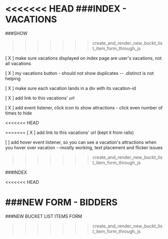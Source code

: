 

<<<<<<< HEAD
###INDEX - VACATIONS
=======
###SHOW
>>>>>>> create_and_render_new_buckt_list_item_form_through_js

[ X ] make sure vacations displayed on index page are user's vacations, not all vacations

[ X ] my vacations button - should not show duplicates -- .distinct is not helping

[ X ] make sure each vacation lands in a div with its vacation-id

[ X ] add link to this vacations' url

[ X ] add  event listener, click icon to show attractions - click even number of times to hide

<<<<<<< HEAD

=======
[ X  ] add link to this vacations' url (kept it from rails)

[  ] add hover event listener, so you can see a vacation's attractions when you hover over vacation
--mostly working, text placement and flicker issues
>>>>>>> create_and_render_new_buckt_list_item_form_through_js


###INDEX



<<<<<<< HEAD

###NEW FORM - BIDDERS
=======
###NEW BUCKET LIST ITEMS FORM
>>>>>>> create_and_render_new_buckt_list_item_form_through_js

